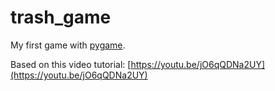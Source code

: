 # trash_game
My first game with [pygame](https://www.pygame.org/).

Based on this video tutorial: [https://youtu.be/jO6qQDNa2UY](https://youtu.be/jO6qQDNa2UY)
